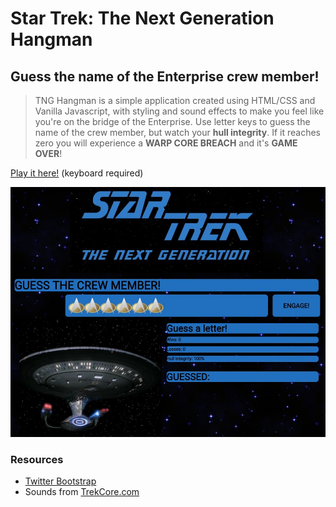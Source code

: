 # Star Trek: The Next Generation Hangman
## Guess the name of the Enterprise crew member!
>TNG Hangman is a simple application created using HTML/CSS and Vanilla Javascript, with styling and sound effects to make you feel like you're on the bridge of the Enterprise. Use letter keys to guess the name of the crew member, but watch your **hull integrity**. If it reaches zero you will experience a **WARP CORE BREACH** and it's **GAME OVER**!

[Play it here!](https://nommington.github.io/Hangman-Game/) (keyboard required)

![screenshot](https://github.com/Nommington/Hangman-Game/blob/master/assets/images/screenshot.jpg)
### Resources
* [Twitter Bootstrap](getbootstrap.com)
* Sounds from [TrekCore.com](http://www.trekcore.com/audio/)
